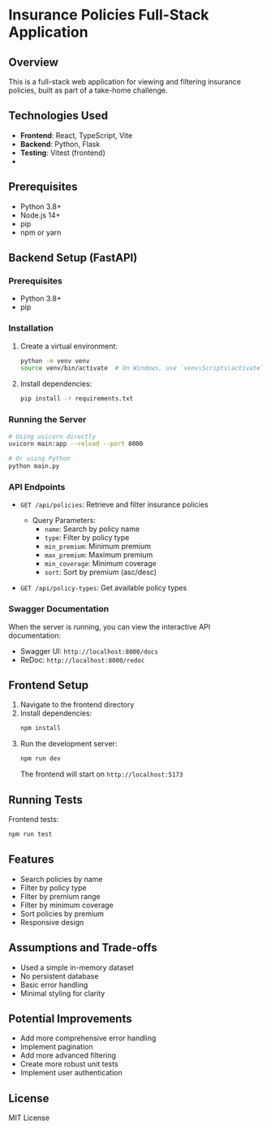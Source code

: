 # Insurance Policies Full-Stack Application

## Overview
This is a full-stack web application for viewing and filtering insurance policies, built as part of a take-home challenge.

## Technologies Used
- **Frontend**: React, TypeScript, Vite
- **Backend**: Python, Flask
- **Testing**: Vitest (frontend)
- 
## Prerequisites
- Python 3.8+
- Node.js 14+
- pip
- npm or yarn

## Backend Setup (FastAPI)

### Prerequisites
- Python 3.8+
- pip

### Installation
1. Create a virtual environment:
   ```bash
   python -m venv venv
   source venv/bin/activate  # On Windows, use `venv\Scripts\activate`
   ```
   
2. Install dependencies:
   ```bash
   pip install -r requirements.txt
   ```
   
### Running the Server
```bash
# Using uvicorn directly
uvicorn main:app --reload --port 8000

# Or using Python
python main.py
```

### API Endpoints
- `GET /api/policies`: Retrieve and filter insurance policies
  - Query Parameters:
    - `name`: Search by policy name
    - `type`: Filter by policy type
    - `min_premium`: Minimum premium
    - `max_premium`: Maximum premium
    - `min_coverage`: Minimum coverage
    - `sort`: Sort by premium (asc/desc)
      
- `GET /api/policy-types`: Get available policy types

### Swagger Documentation
When the server is running, you can view the interactive API documentation:
- Swagger UI: `http://localhost:8000/docs`
- ReDoc: `http://localhost:8000/redoc`

## Frontend Setup
1. Navigate to the frontend directory
2. Install dependencies:
   ```bash
   npm install
   ```
3. Run the development server:
   ```bash
   npm run dev
   ```
   The frontend will start on `http://localhost:5173`

## Running Tests
Frontend tests:
```bash
npm run test
```

## Features
- Search policies by name
- Filter by policy type
- Filter by premium range
- Filter by minimum coverage
- Sort policies by premium
- Responsive design

## Assumptions and Trade-offs
- Used a simple in-memory dataset
- No persistent database
- Basic error handling
- Minimal styling for clarity

## Potential Improvements
- Add more comprehensive error handling
- Implement pagination
- Add more advanced filtering
- Create more robust unit tests
- Implement user authentication

## License
MIT License
